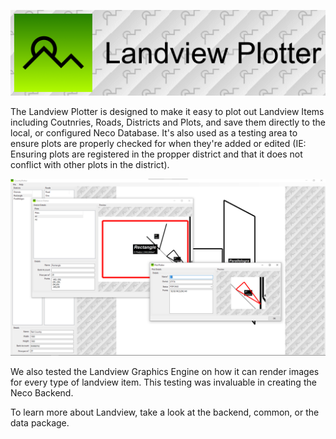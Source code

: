 ![LandviewPlotter](https://raw.githubusercontent.com/igtampe/Neco/master/Images/Landview%20Plotter%20Card.png)

The Landview Plotter is designed to make it easy to plot out Landview Items including Coutnries, Roads, Districts and Plots, and save them directly to the local, or configured Neco Database. It's also used as a testing area to ensure plots are properly checked for when they're added or edited (IE: Ensuring plots are registered in the propper district and that it does not conflict with other plots in the district).

![Landview Plotter Environment](https://raw.githubusercontent.com/igtampe/Neco/master/Images/LandviewPlotterEnvironmentScreenshot.png)

We also tested the Landview Graphics Engine on how it can render images for every type of landview item. This testing was invaluable in creating the Neco Backend.

To learn more about Landview, take a look at the backend, common, or the data package.
